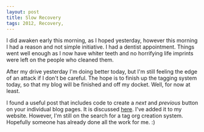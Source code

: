 ```yaml
---
layout: post
title: Slow Recovery
tags: 2012, Recovery, 
---
```


I did awaken early this morning, as I hoped yesterday, however this morning I had a reason and not simple initiative.  I had a dentist appointment.  Things went well enough as I now have whiter teeth and no horrifying life imprints were left on the people who cleaned them.  

After my drive yesterday I'm doing better today, but I'm still feeling the edge of an attack if I don't be careful.  The hope is to finish up the tagging system today, so that my blog will be finished and off my docket.  Well, for now at least.

I found a useful post that includes code to create a *next* and *previous* button on your individual blog pages.  It is discussed [here](https://github.com/qdot/nonpolynomial.com/blob/master/_layouts/post.html).
I've added it to my website.  However, I'm still on the search for a tag org creation system.  Hopefully someone has already done all the work for me. :)    